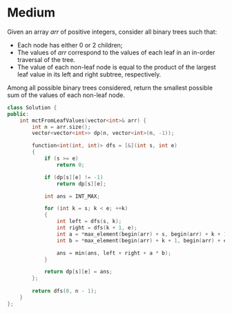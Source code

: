 # Medium

Given an array $arr$ of positive integers, consider all binary trees such that:

- Each node has either $0$ or $2$ children;
- The values of $arr$ correspond to the values of each leaf in an in-order traversal of the tree.
- The value of each non-leaf node is equal to the product of the largest leaf value in its left and right subtree, respectively.

Among all possible binary trees considered, return the smallest possible sum of the values of each non-leaf node.

```cpp
class Solution {
public:
    int mctFromLeafValues(vector<int>& arr) {
        int n = arr.size();
        vector<vector<int>> dp(n, vector<int>(n, -1));

        function<int(int, int)> dfs = [&](int s, int e)
        {
            if (s >= e)
                return 0;

            if (dp[s][e] != -1)
                return dp[s][e];

            int ans = INT_MAX;

            for (int k = s; k < e; ++k)
            {
                int left = dfs(s, k);
                int right = dfs(k + 1, e);
                int a = *max_element(begin(arr) + s, begin(arr) + k + 1);
                int b = *max_element(begin(arr) + k + 1, begin(arr) + e + 1);

                ans = min(ans, left + right + a * b);
            }

            return dp[s][e] = ans;
        };
        
        return dfs(0, n - 1);
    }
};
```
